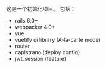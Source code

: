 这是一个初始化项目。
包括：
- rails 6.0+
- webpacker 4.0+
- vue
- vuetify ui library (A-la-carte mode)
- router
- capistrano (deploy config)
- jwt_session (feature)
